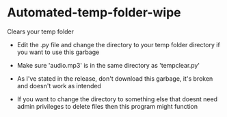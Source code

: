 # Automated-temp-folder-wipe
Clears your temp folder

- Edit the .py file and change the directory to your temp folder directory if you want to use this garbage

- Make sure 'audio.mp3' is in the same directory as 'tempclear.py'

- As I've stated in the release, don't download this garbage, it's broken and doesn't work as intended

- If you want to change the directory to something else that doesnt need admin privileges to delete files then this program might function
